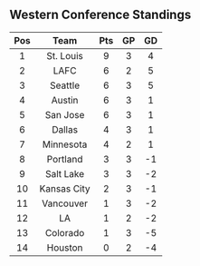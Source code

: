 ## Western Conference Standings
Pos|Team|Pts|GP|GD
:-:|:-:|:-:|:-:|:-:
1|St. Louis|9|3|4|
2|LAFC|6|2|5|
3|Seattle|6|3|5|
4|Austin|6|3|1|
5|San Jose|6|3|1|
6|Dallas|4|3|1|
7|Minnesota|4|2|1|
8|Portland|3|3|-1|
9|Salt Lake|3|3|-2|
10|Kansas City|2|3|-1|
11|Vancouver|1|3|-2|
12|LA|1|2|-2|
13|Colorado|1|3|-5|
14|Houston|0|2|-4|
